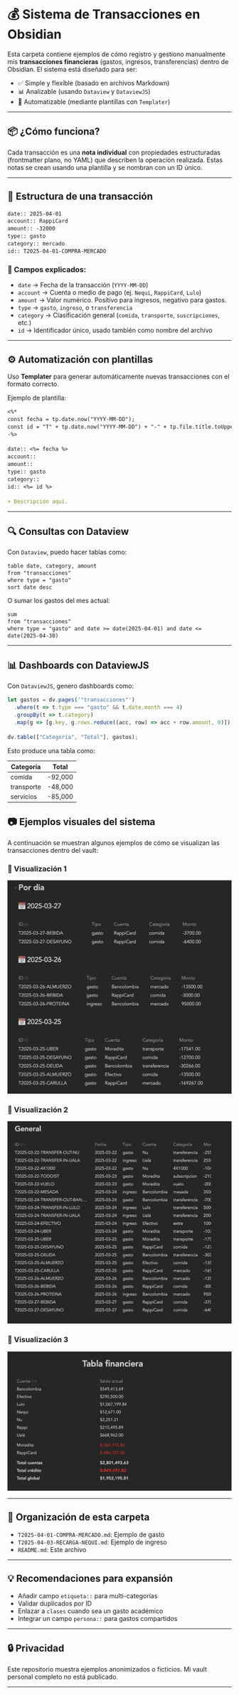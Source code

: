 # 💰 Sistema de Transacciones en Obsidian

Esta carpeta contiene ejemplos de cómo registro y gestiono manualmente mis **transacciones financieras** (gastos, ingresos, transferencias) dentro de Obsidian. El sistema está diseñado para ser:

- ✅ Simple y flexible (basado en archivos Markdown)
- 📊 Analizable (usando `Dataview` y `DataviewJS`)
- 🤖 Automatizable (mediante plantillas con `Templater`)

---

## 📦 ¿Cómo funciona?

Cada transacción es una **nota individual** con propiedades estructuradas (frontmatter plano, no YAML) que describen la operación realizada. Estas notas se crean usando una plantilla y se nombran con un ID único.

---

## 🧾 Estructura de una transacción

```markdown
date:: 2025-04-01
account:: RappiCard
amount:: -32000
type:: gasto
category:: mercado
id:: T2025-04-01-COMPRA-MERCADO
````

### 🧩 Campos explicados:

- `date` → Fecha de la transacción (`YYYY-MM-DD`)
- `account` → Cuenta o medio de pago (ej. `Nequi`, `RappiCard`, `Lulo`)
- `amount` → Valor numérico. Positivo para ingresos, negativo para gastos.
- `type` → `gasto`, `ingreso`, o `transferencia`
- `category` → Clasificación general (`comida`, `transporte`, `suscripciones`, etc.)
- `id` → Identificador único, usado también como nombre del archivo

---

## ⚙️ Automatización con plantillas

Uso **Templater** para generar automáticamente nuevas transacciones con el formato correcto.

Ejemplo de plantilla:

```markdown
<%*
const fecha = tp.date.now("YYYY-MM-DD");
const id = "T" + tp.date.now("YYYY-MM-DD") + "-" + tp.file.title.toUpperCase();
-%>

date:: <%= fecha %>
account:: 
amount:: 
type:: gasto
category:: 
id:: <%= id %>

> Descripción aquí.
```

---

## 🔍 Consultas con Dataview

Con `Dataview`, puedo hacer tablas como:

```"dataview"
table date, category, amount
from "transacciones"
where type = "gasto"
sort date desc
```

O sumar los gastos del mes actual:

```"dataview"
sum
from "transacciones"
where type = "gasto" and date >= date(2025-04-01) and date <= date(2025-04-30)
```

---

## 📊 Dashboards con DataviewJS

Con `DataviewJS`, genero dashboards como:

```js
let gastos = dv.pages('"transacciones"')
  .where(t => t.type === "gasto" && t.date.month === 4)
  .groupBy(t => t.category)
  .map(g => [g.key, g.rows.reduce((acc, row) => acc + row.amount, 0)]);

dv.table(["Categoría", "Total"], gastos);
```

Esto produce una tabla como:

| Categoría  | Total   |
| ---------- | ------- |
| comida     | -92,000 |
| transporte | -48,000 |
| servicios  | -85,000 |
## 📷 Ejemplos visuales del sistema

A continuación se muestran algunos ejemplos de cómo se visualizan las transacciones dentro del vault:

### 🧾 Visualización 1
![Visualización 1](attachments/1.png)

### 🧾 Visualización 2
![Visualización 2](attachments/2.png)

### 🧾 Visualización 3
![Visualización 3](attachments/3.png)


---

## 📁 Organización de esta carpeta

- `T2025-04-01-COMPRA-MERCADO.md`: Ejemplo de gasto
- `T2025-04-03-RECARGA-NEQUI.md`: Ejemplo de ingreso
- `README.md`: Este archivo

---

## 💡 Recomendaciones para expansión

- Añadir campo `etiqueta::` para multi-categorías
- Validar duplicados por ID
- Enlazar a `clases` cuando sea un gasto académico
- Integrar un campo `persona::` para gastos compartidos

---

## 🔒 Privacidad

Este repositorio muestra ejemplos anonimizados o ficticios. Mi vault personal completo no está publicado.

---

